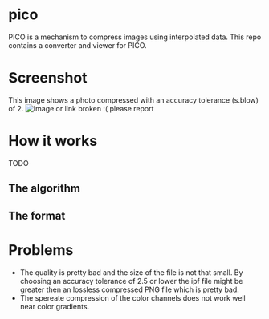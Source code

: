 # pico
PICO is a mechanism to compress images using interpolated data. This repo contains a converter and viewer for PICO.
# Screenshot 
This image shows a photo compressed with an accuracy tolerance (s.blow) of 2.
![Image or link broken :( please report](http://hauke-stieler.de/public/pico/pico_screenshot_01.png "PICO version v0.1")
# How it works
TODO
## The algorithm
## The format
# Problems
* The quality is pretty bad and the size of the file is not that small. By choosing an accuracy tolerance of 2.5 or lower the ipf file might be greater then an lossless compressed PNG file which is pretty bad.
* The spereate compression of the color channels does not work well near color gradients.
